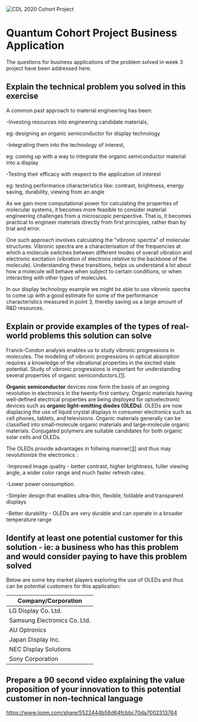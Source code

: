 ![CDL 2020 Cohort Project](../figures/CDL_logo.jpg)

# Quantum Cohort Project Business Application

The questions for business applications of the problem solved in week 3 project have been addressed here.

## Explain the technical problem you solved in this exercise

A common past approach to material engineering has been:

-Investing resources into engineering candidate materials,

eg: designing an organic semiconductor for display technology

-Integrating them into the technology of interest,

eg: coming up with a way to integrate the organic semiconductor material into a display

-Testing their efficacy with respect to the application of interest

eg: testing performance characteristics like: contrast, brightness, energy saving, durability, viewing from an angle

As we gain more computational power for calculating the properties of molecular systems, it becomes more feasible to consider material engineering challenges from a microscopic perspective. That is, it becomes practical to engineer materials directly from first principles, rather than by trial and error.

One such approach involves calculating the “vibronic spectra” of molecular structures. Vibronic spectra are a characterisation of the frequencies at which a molecule switches between different modes of overall vibration and electronic excitation (vibration of electrons relative to the backbone of the molecule). Understanding these transitions, helps us understand a lot about how a molecule will behave when subject to certain conditions, or when interacting with other types of molecules.

In our display technology example we might be able to use vibronic spectra to come up with a good estimate for some of the performance characteristics measured in point 3, thereby saving us a large amount of R&D resources.

## Explain or provide examples of the types of real-world problems this solution can solve

Franck-Condon analysis enables us to study vibronic progressions in molecules. The modeling of vibronic progressions in optical absorption requires a knowledge of the vibrational properties in the excited state potential. Study of vibronic progressions is important for understanding several properties of organic semiconductors.[[1]](https://doi.org/10.1016/B0-12-369401-9/00658-6).

**Organic semiconductor** devices now form the basis of an ongoing revolution in electronics in the twenty‐first century. Organic materials having well‐defined electrical properties are being deployed for optoelectronic devices such as **organic light‐emitting diodes (OLEDs)**. OLEDs are now displacing the use of liquid crystal displays in consumer electronics such as cell phones, tablets, and televisions. Organic materials generally can be classified into small‐molecule organic materials and large‐molecule organic materials. Conjugated polymers are suitable candidates for both organic solar cells and OLEDs.

The OLEDs provide advantages in follwing manner[[3]](https://www.oled-info.com/oled-introduction#:~:text=An%20OLED%20display%20have%20the,flexible%2C%20foldable%20and%20transparent%20displays) and thus may revolutionize the electronics :

-Improved image quality - better contrast, higher brightness, fuller viewing angle, a wider color range and much faster refresh rates.

-Lower power consumption.

-Simpler design that enables ultra-thin, flexible, foldable and transparent displays

-Better durability - OLEDs are very durable and can operate in a broader temperature range

## Identify at least one potential customer for this solution - ie: a business who has this problem and would consider paying to have this problem solved

Below are some key market players exploring the use of OLEDs and thus can be potential customers for this application:

| Company/Corporation          |
| ---------------------------- |
| LG Display Co. Ltd.          |
| Samsung Electronics Co. Ltd. |
| AU Optronics                 | x |
| Japan Display Inc.           | x |
| NEC Display Solutions        | x |
| Sony Corporation             | x |

## Prepare a 90 second video explaining the value proposition of your innovation to this potential customer in non-technical language

https://www.loom.com/share/5522444b58d64fcbbc70da7002313764
